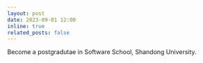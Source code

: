 ```yaml
---
layout: post
date: 2023-09-01 12:00
inline: true
related_posts: false
---
```


Become a postgradutae in Software School, Shandong University.
